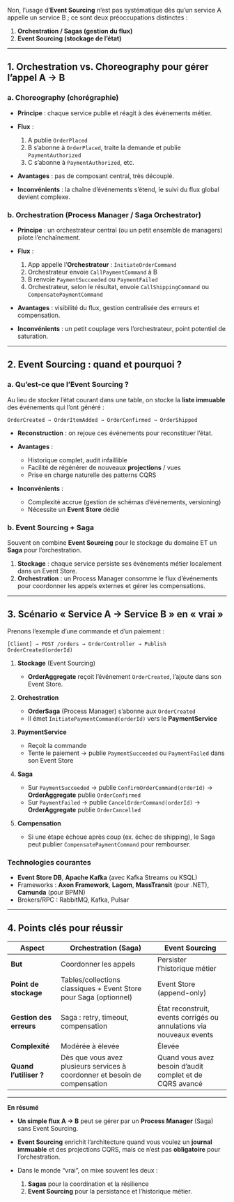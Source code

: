Non, l’usage d’**Event Sourcing** n’est pas systématique dès qu’un service A appelle un service B ; ce sont deux
préoccupations distinctes :

1. **Orchestration / Sagas (gestion du flux)**
2. **Event Sourcing (stockage de l’état)**

---

## 1. Orchestration vs. Choreography pour gérer l’appel A → B

### a. Choreography (chorégraphie)

* **Principe** : chaque service publie et réagit à des événements métier.
* **Flux** :

    1. A publie `OrderPlaced`
    2. B s’abonne à `OrderPlaced`, traite la demande et publie `PaymentAuthorized`
    3. C s’abonne à `PaymentAuthorized`, etc.
* **Avantages** : pas de composant central, très découplé.
* **Inconvénients** : la chaîne d’événements s’étend, le suivi du flux global devient complexe.

### b. Orchestration (Process Manager / Saga Orchestrator)

* **Principe** : un orchestrateur central (ou un petit ensemble de managers) pilote l’enchaînement.
* **Flux** :

    1. App appelle l’**Orchestrateur** : `InitiateOrderCommand`
    2. Orchestrateur envoie `CallPaymentCommand` à B
    3. B renvoie `PaymentSucceeded` ou `PaymentFailed`
    4. Orchestrateur, selon le résultat, envoie `CallShippingCommand` ou `CompensatePaymentCommand`
* **Avantages** : visibilité du flux, gestion centralisée des erreurs et compensation.
* **Inconvénients** : un petit couplage vers l’orchestrateur, point potentiel de saturation.

---

## 2. Event Sourcing : quand et pourquoi ?

### a. Qu’est-ce que l’Event Sourcing ?

Au lieu de stocker l’état courant dans une table, on stocke la **liste immuable** des événements qui l’ont généré :

```
OrderCreated → OrderItemAdded → OrderConfirmed → OrderShipped
```

* **Reconstruction** : on rejoue ces événements pour reconstituer l’état.

* **Avantages** :

    * Historique complet, audit infaillible
    * Facilité de régénérer de nouveaux **projections** / vues
    * Prise en charge naturelle des patterns CQRS

* **Inconvénients** :

    * Complexité accrue (gestion de schémas d’événements, versioning)
    * Nécessite un **Event Store** dédié

### b. Event Sourcing + Saga

Souvent on combine **Event Sourcing** pour le stockage du domaine ET un **Saga** pour l’orchestration.

1. **Stockage** : chaque service persiste ses événements métier localement dans un Event Store.
2. **Orchestration** : un Process Manager consomme le flux d’événements pour coordonner les appels externes et gérer les
   compensations.

---

## 3. Scénario « Service A → Service B » en « vrai »

Prenons l’exemple d’une commande et d’un paiement :

```
[Client] → POST /orders → OrderController → Publish OrderCreated(orderId)
```

1. **Stockage** (Event Sourcing)

    * **OrderAggregate** reçoit l’événement `OrderCreated`, l’ajoute dans son Event Store.
2. **Orchestration**

    * **OrderSaga** (Process Manager) s’abonne aux `OrderCreated`
    * Il émet `InitiatePaymentCommand(orderId)` vers le **PaymentService**
3. **PaymentService**

    * Reçoit la commande
    * Tente le paiement → publie `PaymentSucceeded` ou `PaymentFailed` dans son Event Store
4. **Saga**

    * Sur `PaymentSucceeded` → publie `ConfirmOrderCommand(orderId)` → **OrderAggregate** publie `OrderConfirmed`
    * Sur `PaymentFailed` → publie `CancelOrderCommand(orderId)` → **OrderAggregate** publie `OrderCancelled`
5. **Compensation**

    * Si une étape échoue après coup (ex. échec de shipping), le Saga peut publier `CompensatePaymentCommand` pour
      rembourser.

### Technologies courantes

* **Event Store DB**, **Apache Kafka** (avec Kafka Streams ou KSQL)
* Frameworks : **Axon Framework**, **Lagom**, **MassTransit** (pour .NET), **Camunda** (pour BPMN)
* Brokers/RPC : RabbitMQ, Kafka, Pulsar

---

## 4. Points clés pour réussir

| Aspect                  | Orchestration (Saga)                                                        | Event Sourcing                                                       |
|-------------------------|-----------------------------------------------------------------------------|----------------------------------------------------------------------|
| **But**                 | Coordonner les appels                                                       | Persister l’historique métier                                        |
| **Point de stockage**   | Tables/collections classiques + Event Store pour Saga (optionnel)           | Event Store (append-only)                                            |
| **Gestion des erreurs** | Saga : retry, timeout, compensation                                         | État reconstruit, events corrigés ou annulations via nouveaux events |
| **Complexité**          | Modérée à élevée                                                            | Élevée                                                               |
| **Quand l’utiliser ?**  | Dès que vous avez plusieurs services à coordonner et besoin de compensation | Quand vous avez besoin d’audit complet et de CQRS avancé             |

---

**En résumé**

* **Un simple flux A → B** peut se gérer par un **Process Manager** (Saga) sans Event Sourcing.
* **Event Sourcing** enrichit l’architecture quand vous voulez un **journal immuable** et des projections CQRS, mais ce
  n’est pas **obligatoire** pour l’orchestration.
* Dans le monde “vrai”, on mixe souvent les deux :

    1. **Sagas** pour la coordination et la résilience
    2. **Event Sourcing** pour la persistance et l’historique métier.

